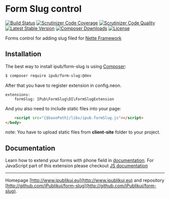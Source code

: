 # Form Slug control

[![Build Status](https://img.shields.io/travis/iPublikuj/form-slug.svg?style=flat-square)](https://travis-ci.org/iPublikuj/form-slug)
[![Scrutinizer Code Coverage](https://img.shields.io/scrutinizer/coverage/g/iPublikuj/form-slug.svg?style=flat-square)](https://scrutinizer-ci.com/g/iPublikuj/form-slug/?branch=master)
[![Scrutinizer Code Quality](https://img.shields.io/scrutinizer/g/iPublikuj/form-slug.svg?style=flat-square)](https://scrutinizer-ci.com/g/iPublikuj/form-slug/?branch=master)
[![Latest Stable Version](https://img.shields.io/packagist/v/ipub/form-slug.svg?style=flat-square)](https://packagist.org/packages/ipub/form-slug)
[![Composer Downloads](https://img.shields.io/packagist/dt/ipub/form-slug.svg?style=flat-square)](https://packagist.org/packages/ipub/form-slug)
[![License](https://img.shields.io/packagist/l/ipub/form-slug.svg?style=flat-square)](https://packagist.org/packages/ipub/form-slug)

Forms control for adding slug filed for [Nette Framework](http://nette.org/)

## Installation

The best way to install ipub/form-slug is using [Composer](http://getcomposer.org/):

```sh
$ composer require ipub/form-slug:@dev
```

After that you have to register extension in config.neon.

```neon
extensions:
	formSlug: IPub\FormSlug\DI\FormSlugExtension
```

And you also need to include static files into your page:

```html
	<script src="{$basePath}/libs/ipub.formSlug.js"></script>
</body>
```

note: You have to upload static files from **client-site** folder to your project.

## Documentation

Learn how to extend your forms with phone field in [documentation](https://github.com/iPublikuj/form-slug/blob/master/docs/en/index.md).
For JavaScript part of this extension please checkout [JS documentation](https://github.com/iPublikuj/form-slug/blob/master/public/readme.md)

***
Homepage [http://www.ipublikuj.eu](http://www.ipublikuj.eu) and repository [http://github.com/iPublikuj/form-slug](http://github.com/iPublikuj/form-slug).

